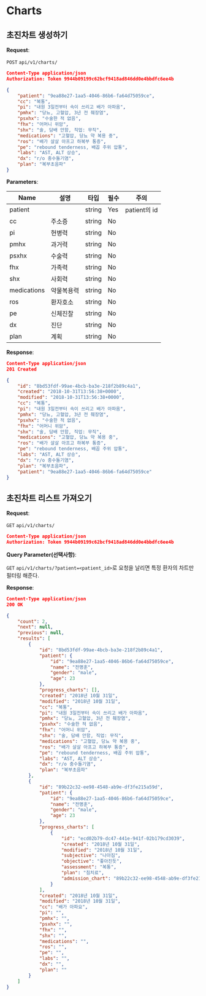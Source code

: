 # Charts

## 초진차트 생성하기

**Request**:

`POST` `api/v1/charts/`
```json
Content-Type application/json
Authorization: Token 9944b09199c62bcf9418ad846dd0e4bbdfc6ee4b

{
	"patient": "9ea88e27-1aa5-4046-86b6-fa64d75059ce",
    "cc": "복통",
    "pi": "내원 3일전부터 속이 쓰리고 배가 아파옴",
    "pmhx": "당뇨, 고혈압, 3년 전 췌장염",
    "psxhx": "수술한 적 없음",
    "fhx": "어머니 위암",
    "shx": "술, 담배 안함, 직업: 무직",
    "medications": "고혈압, 당뇨 약 복용 중",
    "ros": "배가 살살 아프고 하복부 통증",
    "pe": "rebound tenderness, 배꼽 주위 압통",
    "labs": "AST, ALT 상승",
    "dx": "r/o 충수돌기염",
    "plan": "복부초음파"
}
```

**Parameters**:

Name       | 설명      | 타입   | 필수 | 주의
-----------|-----------|--------|------|------------
patient    |           | string | Yes  | patient의 id
cc         | 주소증    | string | No   | 
pi         | 현병력    | string | No   | 
pmhx       | 과거력    | string | No   | 
psxhx      | 수술력    | string | No   | 
fhx        | 가족력    | string | No   | 
shx        | 사회력    | string | No   | 
medications| 약물복용력| string | No   | 
ros        | 환자호소  | string | No   | 
pe         | 신체진찰  | string | No   | 
dx         | 진단      | string | No   | 
plan       | 계획      | string | No   | 

**Response**:

```json
Content-Type application/json
201 Created

{
    "id": "8bd53fdf-99ae-4bcb-ba3e-218f2b89c4a1",
    "created": "2018-10-31T13:56:38+0000",
    "modified": "2018-10-31T13:56:38+0000",
    "cc": "복통",
    "pi": "내원 3일전부터 속이 쓰리고 배가 아파옴",
    "pmhx": "당뇨, 고혈압, 3년 전 췌장염",
    "psxhx": "수술한 적 없음",
    "fhx": "어머니 위암",
    "shx": "술, 담배 안함, 직업: 무직",
    "medications": "고혈압, 당뇨 약 복용 중",
    "ros": "배가 살살 아프고 하복부 통증",
    "pe": "rebound tenderness, 배꼽 주위 압통",
    "labs": "AST, ALT 상승",
    "dx": "r/o 충수돌기염",
    "plan": "복부초음파",
    "patient": "9ea88e27-1aa5-4046-86b6-fa64d75059ce"
}
```

## 초진차트 리스트 가져오기

**Request**:

`GET` `api/v1/charts/`
```json
Content-Type application/json
Authorization: Token 9944b09199c62bcf9418ad846dd0e4bbdfc6ee4b
```
**Query Parameter(선택사항)**:

`GET` `api/v1/charts/?patient=<patient_id>`로 요청을 날리면 특정 환자의 차트만 필터링 해준다.

**Response**:

```json
Content-Type application/json
200 OK

{
    "count": 2,
    "next": null,
    "previous": null,
    "results": [
        {
            "id": "8bd53fdf-99ae-4bcb-ba3e-218f2b89c4a1",
            "patient": {
                "id": "9ea88e27-1aa5-4046-86b6-fa64d75059ce",
                "name": "전명훈",
                "gender": "male",
                "age": 23
            },
            "progress_charts": [],
            "created": "2018년 10월 31일",
            "modified": "2018년 10월 31일",
            "cc": "복통",
            "pi": "내원 3일전부터 속이 쓰리고 배가 아파옴",
            "pmhx": "당뇨, 고혈압, 3년 전 췌장염",
            "psxhx": "수술한 적 없음",
            "fhx": "어머니 위암",
            "shx": "술, 담배 안함, 직업: 무직",
            "medications": "고혈압, 당뇨 약 복용 중",
            "ros": "배가 살살 아프고 하복부 통증",
            "pe": "rebound tenderness, 배꼽 주위 압통",
            "labs": "AST, ALT 상승",
            "dx": "r/o 충수돌기염",
            "plan": "복부초음파"
        },
        {
            "id": "89b22c32-ee98-4548-ab9e-df3fe215a59d",
            "patient": {
                "id": "9ea88e27-1aa5-4046-86b6-fa64d75059ce",
                "name": "전명훈",
                "gender": "male",
                "age": 23
            },
            "progress_charts": [
                {
                    "id": "ecd02b79-dc47-441e-941f-02b179cd3039",
                    "created": "2018년 10월 31일",
                    "modified": "2018년 10월 31일",
                    "subjective": "나아짐",
                    "objective": "좋아진듯",
                    "assessment": "복통",
                    "plan": "침치료",
                    "admission_chart": "89b22c32-ee98-4548-ab9e-df3fe215a59d"
                }
            ],
            "created": "2018년 10월 31일",
            "modified": "2018년 10월 31일",
            "cc": "배가 아파요",
            "pi": "",
            "pmhx": "",
            "psxhx": "",
            "fhx": "",
            "shx": "",
            "medications": "",
            "ros": "",
            "pe": "",
            "labs": "",
            "dx": "",
            "plan": ""
        }
    ]
}
```

